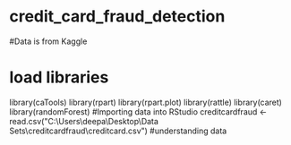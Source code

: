 # credit_card_fraud_detection
#Data is from Kaggle
# load libraries
library(caTools)
library(rpart)
library(rpart.plot)
library(rattle)
library(caret)
library(randomForest)
#Importing data into RStudio
creditcardfraud <- read.csv("C:\\Users\\deepa\\Desktop\\Data Sets\\creditcardfraud\\creditcard.csv")
#understanding data
